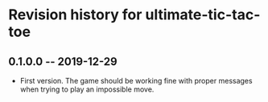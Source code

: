 # Revision history for ultimate-tic-tac-toe

## 0.1.0.0 -- 2019-12-29

* First version. The game should be working fine with proper messages when trying to play an impossible move.
